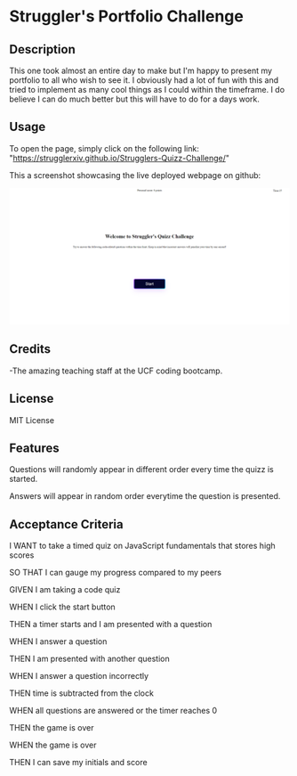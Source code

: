 # Struggler's Portfolio Challenge

## Description

This one took almost an entire day to make but I'm happy to present my portfolio to all who wish to see it.
I obviously had a lot of fun with this and tried to implement as many cool things as I could within the timeframe.
I do believe I can do much better but this will have to do for a days work.

## Usage

To open the page, simply click on the following link: "https://strugglerxiv.github.io/Strugglers-Quizz-Challenge/"

This a screenshot showcasing the live deployed webpage on github:

![Challenge-4-Screenshot](./assets/Landing_page.PNG)

## Credits

-The amazing teaching staff at the UCF coding bootcamp.

## License

MIT License

## Features

Questions will randomly appear in different order every time the quizz is started.

Answers will appear in random order everytime the question is presented.

## Acceptance Criteria
I WANT to take a timed quiz on JavaScript fundamentals that stores high scores

SO THAT I can gauge my progress compared to my peers

GIVEN I am taking a code quiz

WHEN I click the start button

THEN a timer starts and I am presented with a question

WHEN I answer a question

THEN I am presented with another question

WHEN I answer a question incorrectly

THEN time is subtracted from the clock

WHEN all questions are answered or the timer reaches 0

THEN the game is over

WHEN the game is over

THEN I can save my initials and score
